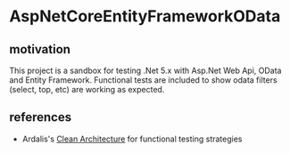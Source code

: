 # AspNetCoreEntityFrameworkOData

## motivation

This project is a sandbox for testing .Net 5.x with Asp.Net Web Api, OData and Entity Framework. Functional tests are included to show odata filters (select, top, etc) are working as expected. 

## references

- Ardalis's [Clean Architecture](https://github.com/ardalis/CleanArchitecture/tree/master/tests/CleanArchitecture.FunctionalTests) for functional testing strategies
